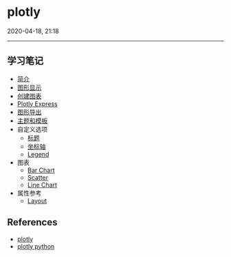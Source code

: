 # plotly

2020-04-18, 21:18
***

## 学习笔记

- [简介](1_intro.md)
- [图形显示](2_display.md)
- [创建图表](3_create.md)
- [Plotly Express](4_express.md)
- [图形导出](5_output.md)
- [主题和模板](6_theme_template.md)
- 自定义选项
  - [标题](11_title.md)
  - [坐标轴](12_axes.md)
  - [Legend](13_legend.md)
- 图表
  - [Bar Chart](chart_bar.md)
  - [Scatter](chart_scatter.md)
  - [Line Chart](chart_line.md)
- 属性参考
  - [Layout](layout_ref.md)

## References

- [plotly](https://plot.ly/python/getting-started/)
- [plotly python](https://plotly.com/python/)
